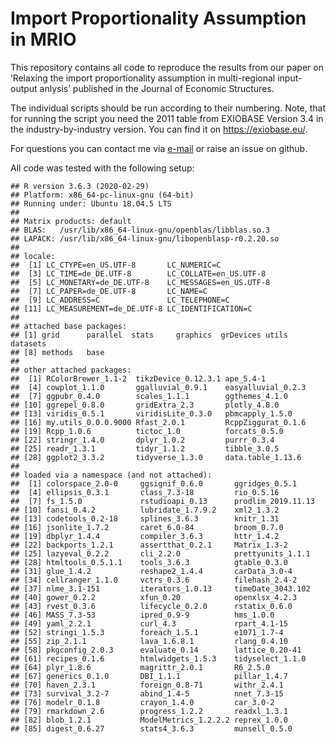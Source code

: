 
# Import Proportionality Assumption in MRIO

<!-- badges: start -->

<!-- badges: end -->

This repository contains all code to reproduce the results from our
paper on ‘Relaxing the import proportionality assumption in
multi-regional input-output anlysis’ published in the Journal of
Economic Structures.

The individual scripts should be run according to their numbering. Note,
that for running the script you need the 2011 table from EXIOBASE
Version 3.4 in the industry-by-industry version. You can find it on
<https://exiobase.eu/>.

For questions you can contact me via [e-mail](mailto:s.pedro@gmx.de) or
raise an issue on github.

All code was tested with the following setup:

    ## R version 3.6.3 (2020-02-29)
    ## Platform: x86_64-pc-linux-gnu (64-bit)
    ## Running under: Ubuntu 18.04.5 LTS
    ## 
    ## Matrix products: default
    ## BLAS:   /usr/lib/x86_64-linux-gnu/openblas/libblas.so.3
    ## LAPACK: /usr/lib/x86_64-linux-gnu/libopenblasp-r0.2.20.so
    ## 
    ## locale:
    ##  [1] LC_CTYPE=en_US.UTF-8       LC_NUMERIC=C              
    ##  [3] LC_TIME=de_DE.UTF-8        LC_COLLATE=en_US.UTF-8    
    ##  [5] LC_MONETARY=de_DE.UTF-8    LC_MESSAGES=en_US.UTF-8   
    ##  [7] LC_PAPER=de_DE.UTF-8       LC_NAME=C                 
    ##  [9] LC_ADDRESS=C               LC_TELEPHONE=C            
    ## [11] LC_MEASUREMENT=de_DE.UTF-8 LC_IDENTIFICATION=C       
    ## 
    ## attached base packages:
    ## [1] grid      parallel  stats     graphics  grDevices utils     datasets 
    ## [8] methods   base     
    ## 
    ## other attached packages:
    ##  [1] RColorBrewer_1.1-2  tikzDevice_0.12.3.1 ape_5.4-1          
    ##  [4] cowplot_1.1.0       ggalluvial_0.9.1    easyalluvial_0.2.3 
    ##  [7] ggpubr_0.4.0        scales_1.1.1        ggthemes_4.1.0     
    ## [10] ggrepel_0.8.0       gridExtra_2.3       plotly_4.8.0       
    ## [13] viridis_0.5.1       viridisLite_0.3.0   pbmcapply_1.5.0    
    ## [16] my.utils_0.0.0.9000 Rfast_2.0.1         RcppZiggurat_0.1.6 
    ## [19] Rcpp_1.0.6          tictoc_1.0          forcats_0.5.0      
    ## [22] stringr_1.4.0       dplyr_1.0.2         purrr_0.3.4        
    ## [25] readr_1.3.1         tidyr_1.1.2         tibble_3.0.5       
    ## [28] ggplot2_3.3.2       tidyverse_1.3.0     data.table_1.13.6  
    ## 
    ## loaded via a namespace (and not attached):
    ##  [1] colorspace_2.0-0     ggsignif_0.6.0       ggridges_0.5.1      
    ##  [4] ellipsis_0.3.1       class_7.3-18         rio_0.5.16          
    ##  [7] fs_1.5.0             rstudioapi_0.13      prodlim_2019.11.13  
    ## [10] fansi_0.4.2          lubridate_1.7.9.2    xml2_1.3.2          
    ## [13] codetools_0.2-18     splines_3.6.3        knitr_1.31          
    ## [16] jsonlite_1.7.2       caret_6.0-84         broom_0.7.0         
    ## [19] dbplyr_1.4.4         compiler_3.6.3       httr_1.4.2          
    ## [22] backports_1.2.1      assertthat_0.2.1     Matrix_1.3-2        
    ## [25] lazyeval_0.2.2       cli_2.2.0            prettyunits_1.1.1   
    ## [28] htmltools_0.5.1.1    tools_3.6.3          gtable_0.3.0        
    ## [31] glue_1.4.2           reshape2_1.4.4       carData_3.0-4       
    ## [34] cellranger_1.1.0     vctrs_0.3.6          filehash_2.4-2      
    ## [37] nlme_3.1-151         iterators_1.0.13     timeDate_3043.102   
    ## [40] gower_0.2.2          xfun_0.20            openxlsx_4.2.3      
    ## [43] rvest_0.3.6          lifecycle_0.2.0      rstatix_0.6.0       
    ## [46] MASS_7.3-53          ipred_0.9-9          hms_1.0.0           
    ## [49] yaml_2.2.1           curl_4.3             rpart_4.1-15        
    ## [52] stringi_1.5.3        foreach_1.5.1        e1071_1.7-4         
    ## [55] zip_2.1.1            lava_1.6.8.1         rlang_0.4.10        
    ## [58] pkgconfig_2.0.3      evaluate_0.14        lattice_0.20-41     
    ## [61] recipes_0.1.6        htmlwidgets_1.5.3    tidyselect_1.1.0    
    ## [64] plyr_1.8.6           magrittr_2.0.1       R6_2.5.0            
    ## [67] generics_0.1.0       DBI_1.1.1            pillar_1.4.7        
    ## [70] haven_2.3.1          foreign_0.8-71       withr_2.4.1         
    ## [73] survival_3.2-7       abind_1.4-5          nnet_7.3-15         
    ## [76] modelr_0.1.8         crayon_1.4.0         car_3.0-2           
    ## [79] rmarkdown_2.6        progress_1.2.2       readxl_1.3.1        
    ## [82] blob_1.2.1           ModelMetrics_1.2.2.2 reprex_1.0.0        
    ## [85] digest_0.6.27        stats4_3.6.3         munsell_0.5.0
